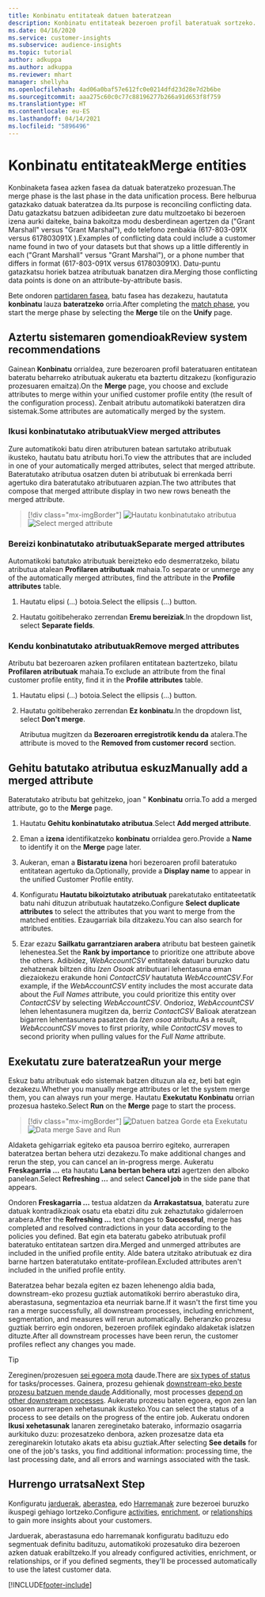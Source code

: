 ```yaml
---
title: Konbinatu entitateak datuen bateratzean
description: Konbinatu entitateak bezeroen profil bateratuak sortzeko.
ms.date: 04/16/2020
ms.service: customer-insights
ms.subservice: audience-insights
ms.topic: tutorial
author: adkuppa
ms.author: adkuppa
ms.reviewer: mhart
manager: shellyha
ms.openlocfilehash: 4ad06a0baf57e612fc0e0214dfd23d28e7d2b6be
ms.sourcegitcommit: aaa275c60c0c77c88196277b266a91d653f8f759
ms.translationtype: HT
ms.contentlocale: eu-ES
ms.lasthandoff: 04/14/2021
ms.locfileid: "5896496"
---
```

# <a name="merge-entities"></a><span data-ttu-id="00cf1-103">Konbinatu entitateak</span><span class="sxs-lookup"><span data-stu-id="00cf1-103">Merge entities</span></span>

<span data-ttu-id="00cf1-104">Konbinaketa fasea azken fasea da datuak bateratzeko prozesuan.</span><span class="sxs-lookup"><span data-stu-id="00cf1-104">The merge phase is the last phase in the data unification process.</span></span> <span data-ttu-id="00cf1-105">Bere helburua gatazkako datuak bateratzea da.</span><span class="sxs-lookup"><span data-stu-id="00cf1-105">Its purpose is reconciling conflicting data.</span></span> <span data-ttu-id="00cf1-106">Datu gatazkatsu batzuen adibideetan zure datu multzoetako bi bezeroen izena aurki daiteke, baina bakoitza modu desberdinean agertzen da ("Grant Marshall" versus "Grant Marshal"), edo telefono zenbakia (617-803-091X versus 617803091X ).</span><span class="sxs-lookup"><span data-stu-id="00cf1-106">Examples of conflicting data could include a customer name found in two of your datasets but that shows up a little differently in each ("Grant Marshall" versus "Grant Marshal"), or a phone number that differs in format (617-803-091X versus 617803091X).</span></span> <span data-ttu-id="00cf1-107">Datu-puntu gatazkatsu horiek batzea atributuak banatzen dira.</span><span class="sxs-lookup"><span data-stu-id="00cf1-107">Merging those conflicting data points is done on an attribute-by-attribute basis.</span></span>

<span data-ttu-id="00cf1-108">Bete ondoren [partidaren fasea](match-entities.md), batu fasea has dezakezu, hautatuta **konbinatu** lauza **bateratzeko** orria.</span><span class="sxs-lookup"><span data-stu-id="00cf1-108">After completing the [match phase](match-entities.md), you start the merge phase by selecting the **Merge** tile on the **Unify** page.</span></span>

## <a name="review-system-recommendations"></a><span data-ttu-id="00cf1-109">Aztertu sistemaren gomendioak</span><span class="sxs-lookup"><span data-stu-id="00cf1-109">Review system recommendations</span></span>

<span data-ttu-id="00cf1-110">Gainean **Konbinatu** orrialdea, zure bezeroaren profil bateratuaren entitatean bateratu beharreko atributuak aukeratu eta baztertu ditzakezu (konfigurazio prozesuaren emaitza).</span><span class="sxs-lookup"><span data-stu-id="00cf1-110">On the **Merge** page, you choose and exclude attributes to merge within your unified customer profile entity (the result of the configuration process).</span></span> <span data-ttu-id="00cf1-111">Zenbait atributu automatikoki bateratzen dira sistemak.</span><span class="sxs-lookup"><span data-stu-id="00cf1-111">Some attributes are automatically merged by the system.</span></span>

### <a name="view-merged-attributes"></a><span data-ttu-id="00cf1-112">Ikusi konbinatutako atributuak</span><span class="sxs-lookup"><span data-stu-id="00cf1-112">View merged attributes</span></span>

<span data-ttu-id="00cf1-113">Zure automatikoki batu diren atributuren batean sartutako atributuak ikusteko, hautatu batu atributu hori.</span><span class="sxs-lookup"><span data-stu-id="00cf1-113">To view the attributes that are included in one of your automatically merged attributes, select that merged attribute.</span></span> <span data-ttu-id="00cf1-114">Bateratutako atributua osatzen duten bi atributuak bi errenkada berri agertuko dira bateratutako atributuaren azpian.</span><span class="sxs-lookup"><span data-stu-id="00cf1-114">The two attributes that compose that merged attribute display in two new rows beneath the merged attribute.</span></span>

> [!div class="mx-imgBorder"]
> <span data-ttu-id="00cf1-115">![Hautatu konbinatutako atributua](media/configure-data-merge-profile-attributes.png "Hautatu konbinatutako atributua")</span><span class="sxs-lookup"><span data-stu-id="00cf1-115">![Select merged attribute](media/configure-data-merge-profile-attributes.png "Select merged attribute")</span></span>

### <a name="separate-merged-attributes"></a><span data-ttu-id="00cf1-116">Bereizi konbinatutako atributuak</span><span class="sxs-lookup"><span data-stu-id="00cf1-116">Separate merged attributes</span></span>

<span data-ttu-id="00cf1-117">Automatikoki batutako atributuak bereizteko edo desmerratzeko, bilatu atributua atalean **Profilaren atributuak** mahaia.</span><span class="sxs-lookup"><span data-stu-id="00cf1-117">To separate or unmerge any of the automatically merged attributes, find the attribute in the **Profile attributes** table.</span></span>

1. <span data-ttu-id="00cf1-118">Hautatu elipsi (...) botoia.</span><span class="sxs-lookup"><span data-stu-id="00cf1-118">Select the ellipsis (...) button.</span></span>
  
2. <span data-ttu-id="00cf1-119">Hautatu goitibeherako zerrendan **Eremu bereiziak**.</span><span class="sxs-lookup"><span data-stu-id="00cf1-119">In the dropdown list, select **Separate fields**.</span></span>

### <a name="remove-merged-attributes"></a><span data-ttu-id="00cf1-120">Kendu konbinatutako atributuak</span><span class="sxs-lookup"><span data-stu-id="00cf1-120">Remove merged attributes</span></span>

<span data-ttu-id="00cf1-121">Atributu bat bezeroaren azken profilaren entitatean baztertzeko, bilatu **Profilaren atributuak** mahaia.</span><span class="sxs-lookup"><span data-stu-id="00cf1-121">To exclude an attribute from the final customer profile entity, find it in the **Profile attributes** table.</span></span>

1. <span data-ttu-id="00cf1-122">Hautatu elipsi (...) botoia.</span><span class="sxs-lookup"><span data-stu-id="00cf1-122">Select the ellipsis (...) button.</span></span>
  
2. <span data-ttu-id="00cf1-123">Hautatu goitibeherako zerrendan **Ez konbinatu**.</span><span class="sxs-lookup"><span data-stu-id="00cf1-123">In the dropdown list, select **Don't merge**.</span></span>

   <span data-ttu-id="00cf1-124">Atributua mugitzen da **Bezeroaren erregistrotik kendu da** atalera.</span><span class="sxs-lookup"><span data-stu-id="00cf1-124">The attribute is moved to the **Removed from customer record** section.</span></span>

## <a name="manually-add-a-merged-attribute"></a><span data-ttu-id="00cf1-125">Gehitu batutako atributua eskuz</span><span class="sxs-lookup"><span data-stu-id="00cf1-125">Manually add a merged attribute</span></span>

<span data-ttu-id="00cf1-126">Bateratutako atributu bat gehitzeko, joan " **Konbinatu** orria.</span><span class="sxs-lookup"><span data-stu-id="00cf1-126">To add a merged attribute, go to the **Merge** page.</span></span>

1. <span data-ttu-id="00cf1-127">Hautatu **Gehitu konbinatutako atributua**.</span><span class="sxs-lookup"><span data-stu-id="00cf1-127">Select **Add merged attribute**.</span></span>

2. <span data-ttu-id="00cf1-128">Eman a **izena** identifikatzeko **konbinatu** orrialdea gero.</span><span class="sxs-lookup"><span data-stu-id="00cf1-128">Provide a **Name** to identify it on the **Merge** page later.</span></span>

3. <span data-ttu-id="00cf1-129">Aukeran, eman a **Bistaratu izena** hori bezeroaren profil bateratuko entitatean agertuko da.</span><span class="sxs-lookup"><span data-stu-id="00cf1-129">Optionally, provide a **Display name** to appear in the unified Customer Profile entity.</span></span>

4. <span data-ttu-id="00cf1-130">Konfiguratu **Hautatu bikoiztutako atributuak** parekatutako entitateetatik batu nahi dituzun atributuak hautatzeko.</span><span class="sxs-lookup"><span data-stu-id="00cf1-130">Configure **Select duplicate attributes** to select the attributes that you want to merge from the matched entities.</span></span> <span data-ttu-id="00cf1-131">Ezaugarriak bila ditzakezu.</span><span class="sxs-lookup"><span data-stu-id="00cf1-131">You can also search for attributes.</span></span>

5. <span data-ttu-id="00cf1-132">Ezar ezazu **Sailkatu garrantziaren arabera** atributu bat besteen gainetik lehenestea.</span><span class="sxs-lookup"><span data-stu-id="00cf1-132">Set the **Rank by importance** to prioritize one attribute above the others.</span></span> <span data-ttu-id="00cf1-133">Adibidez, *WebAccountCSV* entitateak datuari buruzko datu zehatzenak biltzen ditu *Izen Osoak* atributuari lehentasuna eman diezaiokezu erakunde honi *ContactCSV* hautatuta *WebAccountCSV*.</span><span class="sxs-lookup"><span data-stu-id="00cf1-133">For example, if the *WebAccountCSV* entity includes the most accurate data about the *Full Names* attribute, you could prioritize this entity over *ContactCSV* by selecting *WebAccountCSV*.</span></span> <span data-ttu-id="00cf1-134">Ondorioz, *WebAccountCSV* lehen lehentasunera mugitzen da, berriz *ContactCSV* Balioak ateratzean bigarren lehentasunera pasatzen da *Izen osoa* atributu.</span><span class="sxs-lookup"><span data-stu-id="00cf1-134">As a result, *WebAccountCSV* moves to first priority, while *ContactCSV* moves to second priority when pulling values for the *Full Name* attribute.</span></span>

## <a name="run-your-merge"></a><span data-ttu-id="00cf1-135">Exekutatu zure bateratzea</span><span class="sxs-lookup"><span data-stu-id="00cf1-135">Run your merge</span></span>

<span data-ttu-id="00cf1-136">Eskuz batu atributuak edo sistemak batzen dituzun ala ez, beti bat egin dezakezu.</span><span class="sxs-lookup"><span data-stu-id="00cf1-136">Whether you manually merge attributes or let the system merge them, you can always run your merge.</span></span> <span data-ttu-id="00cf1-137">Hautatu **Exekutatu** **Konbinatu** orrian prozesua hasteko.</span><span class="sxs-lookup"><span data-stu-id="00cf1-137">Select **Run** on the **Merge** page to start the process.</span></span>

> [!div class="mx-imgBorder"]
> <span data-ttu-id="00cf1-138">![Datuen batzea Gorde eta Exekutatu](media/configure-data-merge-save-run.png "Datuen batzea Gorde eta Exekutatu")</span><span class="sxs-lookup"><span data-stu-id="00cf1-138">![Data merge Save and Run](media/configure-data-merge-save-run.png "Data merge Save and Run")</span></span>

<span data-ttu-id="00cf1-139">Aldaketa gehigarriak egiteko eta pausoa berriro egiteko, aurrerapen bateratzea bertan behera utzi dezakezu.</span><span class="sxs-lookup"><span data-stu-id="00cf1-139">To make additional changes and rerun the step, you can cancel an in-progress merge.</span></span> <span data-ttu-id="00cf1-140">Aukeratu **Freskagarria ...** eta hautatu **Lana bertan behera utzi** agertzen den alboko panelean.</span><span class="sxs-lookup"><span data-stu-id="00cf1-140">Select **Refreshing ...** and select **Cancel job**  in the side pane that appears.</span></span>

<span data-ttu-id="00cf1-141">Ondoren **Freskagarria ...** testua aldatzen da **Arrakastatsua**, bateratu zure datuak kontradikzioak osatu eta ebatzi ditu zuk zehaztutako gidalerroen arabera.</span><span class="sxs-lookup"><span data-stu-id="00cf1-141">After the **Refreshing ...** text changes to **Successful**, merge has completed and resolved contradictions in your data according to the policies you defined.</span></span> <span data-ttu-id="00cf1-142">Bat egin eta bateratu gabeko atributuak profil bateratuko entitatean sartzen dira.</span><span class="sxs-lookup"><span data-stu-id="00cf1-142">Merged and unmerged attributes are included in the unified profile entity.</span></span> <span data-ttu-id="00cf1-143">Alde batera utzitako atributuak ez dira barne hartzen bateratutako entitate-profilean.</span><span class="sxs-lookup"><span data-stu-id="00cf1-143">Excluded attributes aren't included in the unified profile entity.</span></span>

<span data-ttu-id="00cf1-144">Bateratzea behar bezala egiten ez bazen lehenengo aldia bada, downstream-eko prozesu guztiak automatikoki berriro aberastuko dira, aberastasuna, segmentazioa eta neurriak barne.</span><span class="sxs-lookup"><span data-stu-id="00cf1-144">If it wasn't the first time you ran a merge successfully, all downstream processes, including enrichment, segmentation, and measures will rerun automatically.</span></span> <span data-ttu-id="00cf1-145">Beheranzko prozesu guztiak berriro egin ondoren, bezeroen profilek egindako aldaketak islatzen dituzte.</span><span class="sxs-lookup"><span data-stu-id="00cf1-145">After all downstream processes have been rerun, the customer profiles reflect any changes you made.</span></span>

> [!TIP]
> <span data-ttu-id="00cf1-146">Zereginen/prozesuen [sei egoera mota](system.md#status-types) daude.</span><span class="sxs-lookup"><span data-stu-id="00cf1-146">There are [six types of status](system.md#status-types) for tasks/processes.</span></span> <span data-ttu-id="00cf1-147">Gainera, prozesu gehienak [downstream-eko beste prozesu batzuen mende daude](system.md#refresh-policies).</span><span class="sxs-lookup"><span data-stu-id="00cf1-147">Additionally, most processes [depend on other downstream processes](system.md#refresh-policies).</span></span> <span data-ttu-id="00cf1-148">Aukeratu prozesu baten egoera, egon zen lan osoaren aurrerapen xehetasunak ikusteko.</span><span class="sxs-lookup"><span data-stu-id="00cf1-148">You can select the status of a process to see details on the progress of the entire job.</span></span> <span data-ttu-id="00cf1-149">Aukeratu ondoren **Ikusi xehetasunak** lanaren zereginetako baterako, informazio osagarria aurkituko duzu: prozesatzeko denbora, azken prozesatze data eta zereginarekin lotutako akats eta abisu guztiak.</span><span class="sxs-lookup"><span data-stu-id="00cf1-149">After selecting **See details** for one of the job's tasks, you find additional information: processing time, the last processing date, and all errors and warnings associated with the task.</span></span>

## <a name="next-step"></a><span data-ttu-id="00cf1-150">Hurrengo urratsa</span><span class="sxs-lookup"><span data-stu-id="00cf1-150">Next Step</span></span>

<span data-ttu-id="00cf1-151">Konfiguratu [jarduerak](activities.md), [aberastea](enrichment-hub.md), edo [Harremanak](relationships.md) zure bezeroei buruzko ikuspegi gehiago lortzeko.</span><span class="sxs-lookup"><span data-stu-id="00cf1-151">Configure [activities](activities.md), [enrichment](enrichment-hub.md), or [relationships](relationships.md) to gain more insights about your customers.</span></span>

<span data-ttu-id="00cf1-152">Jarduerak, aberastasuna edo harremanak konfiguratu badituzu edo segmentuak definitu badituzu, automatikoki prozesatuko dira bezeroen azken datuak erabiltzeko.</span><span class="sxs-lookup"><span data-stu-id="00cf1-152">If you already configured activities, enrichment, or relationships, or if you defined segments, they'll be processed automatically to use the latest customer data.</span></span>




[!INCLUDE[footer-include](../includes/footer-banner.md)]